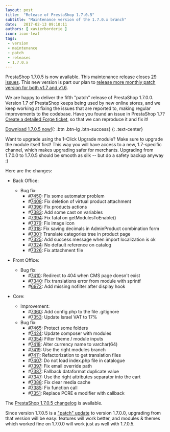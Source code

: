 ```yaml
---
layout: post
title:  "Release of PrestaShop 1.7.0.5"
subtitle: "Maintenance version of the 1.7.0.x branch"
date:   2017-02-13 09:10:11
authors: [ xavierborderie ]
icon: icon-leaf
tags:
 - version
 - maintenance
 - patch
 - releases
 - 1.7.0.x
---
```


PrestaShop 1.7.0.5 is now available. This maintenance release closes [29 issues](https://github.com/PrestaShop/PrestaShop/milestone/18?closed=1). This new version is part our plan to [release more monthly patch version for both v1.7 and v1.6](http://build.prestashop.com/news/announcing-our-2017-release-schedule/). 

We are happy to deliver the fifth "patch" release of PrestaShop 1.7.0.0. Version 1.7 of PrestaShop keeps being used by new online stores, and we keep working at fixing the issues that are reported to, making regular improvements to the codebase. Have you found an issue in PrestaShop 1.7? [Create a detailed Forge ticket](http://forge.prestashop.com/secure/CreateIssue%21default.jspa?selectedProjectId=11322&issuetype=1), so that we can reproduce it and fix it!

[Download 1.7.0.5 now!](https://www.prestashop.com/en/download){: .btn .btn-lg .btn-success}
{: .text-center}

<div class="alert alert-important" role="alert">
Want to upgrade using the 1-Click Upgrade module? Make sure to upgrade the module itself first! This way you will have access to a new, 1.7-specific channel, which makes upgrading safer for merchants. Upgrading from 1.7.0.0 to 1.7.0.5 should be smooth as silk -- but do a safety backup anyway :)
</div>

Here are the changes:

- Back Office:
   - Bug fix:
     - #[7450](https://github.com/PrestaShop/PrestaShop/pull/7450): Fix some automator problem
     - #[7408](https://github.com/PrestaShop/PrestaShop/pull/7408): Fix deletion of virtual product attachment
     - #[7396](https://github.com/PrestaShop/PrestaShop/pull/7396): Fix products actions
     - #[7383](https://github.com/PrestaShop/PrestaShop/pull/7383): Add some cast on variables
     - #[7394](https://github.com/PrestaShop/PrestaShop/pull/7394): Fix fatal on getModulesToEnable()
     - #[7379](https://github.com/PrestaShop/PrestaShop/pull/7379): Fix image icon
     - #[7318](https://github.com/PrestaShop/PrestaShop/pull/7318): Fix saving decimals in AdminProduct combination form
     - #[7301](https://github.com/PrestaShop/PrestaShop/pull/7301): Translate categories tree in product page
     - #[7325](https://github.com/PrestaShop/PrestaShop/pull/7325): Add success message when import localization is ok
     - #[7324](https://github.com/PrestaShop/PrestaShop/pull/7324): No default reference on catalog
     - #[7326](https://github.com/PrestaShop/PrestaShop/pull/7326): Fix attachment file

- Front Office:
   - Bug fix:
     - #[7410](https://github.com/PrestaShop/PrestaShop/pull/7410): Redirect to 404 when CMS page doesn't exist
     - #[7340](https://github.com/PrestaShop/PrestaShop/pull/7340): Fix translations error from module with sprintf
     - #[6972](https://github.com/PrestaShop/PrestaShop/pull/6972): Add missing nofilter after display hook

- Core:
   - Improvement:
     - #[7360](https://github.com/PrestaShop/PrestaShop/pull/7360): Add config.php to the file .gitignore
     - #[7353](https://github.com/PrestaShop/PrestaShop/pull/7353): Update Israel VAT to 17%
   - Bug fix:
     - #[7465](https://github.com/PrestaShop/PrestaShop/pull/7465): Protect some folders
     - #[7424](https://github.com/PrestaShop/PrestaShop/pull/7424): Update composer with modules
     - #[7354](https://github.com/PrestaShop/PrestaShop/pull/7354): Filter theme / module inputs
     - #[7418](https://github.com/PrestaShop/PrestaShop/pull/7418): Alter currency name to varchar(64)
     - #[7419](https://github.com/PrestaShop/PrestaShop/pull/7419): Use the right modules branch
     - #[7411](https://github.com/PrestaShop/PrestaShop/pull/7411): Refactorization to get translation files
     - #[7407](https://github.com/PrestaShop/PrestaShop/pull/7407): Do not load index.php file in catalogue
     - #[7397](https://github.com/PrestaShop/PrestaShop/pull/7397): Fix email override path
     - #[7387](https://github.com/PrestaShop/PrestaShop/pull/7387): Fallback dataformat duplicate value
     - #[7347](https://github.com/PrestaShop/PrestaShop/pull/7347): Use the right attributes separator into the cart
     - #[7388](https://github.com/PrestaShop/PrestaShop/pull/7388): Fix clear media cache
     - #[7385](https://github.com/PrestaShop/PrestaShop/pull/7385): Fix function call
     - #[7351](https://github.com/PrestaShop/PrestaShop/pull/7351): Replace PCRE e modifier with callback

The [PrestaShop 1.7.0.5 changelog](https://www.prestashop.com/en/developers-versions/changelog/1.7.0.5-stable) is available.

Since version 1.7.0.5 is a ["patch" update](http://build.prestashop.com/news/a-more-semantic-versioning-scheme/) to version 1.7.0.0, upgrading from that version will be easy: features will work better, and modules & themes which worked fine on 1.7.0.0 will work just as well with 1.7.0.5.
